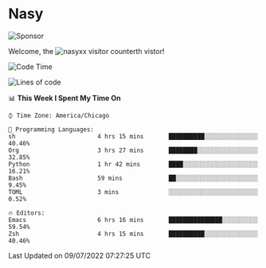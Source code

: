 # Nasy

<!--
<p align="center">
<img height="200" src="https://github-readme-stats.vercel.app/api?username=nasyxx&count_private=true&show_icons=true&theme=dracula&include_all_commits=true"/>
<img height="200" src="https://github-readme-stats.vercel.app/api/top-langs/?username=nasyxx&theme=dracula&hide=html,jupyter+notebook&count_private=true&show_icons=true"/>
</p>

  
----------------
-->

![Sponsor](https://img.shields.io/static/v1.svg?label=Sponsor&message=%E2%9D%A4&logo=GitHub&style=flat&color=pink)
 
Welcome, the ![nasyxx visitor counter](https://count.getloli.com/get/@nasyxx?theme=rule34)th vistor!
 
<!--START_SECTION:waka-->
![Code Time](http://img.shields.io/badge/Code%20Time-2%2C507%20hrs%2037%20mins-blue)

![Lines of code](https://img.shields.io/badge/From%20Hello%20World%20I%27ve%20Written-5%20Million%20lines%20of%20code-blue)

📊 **This Week I Spent My Time On** 

```text
⌚︎ Time Zone: America/Chicago

💬 Programming Languages: 
sh                       4 hrs 15 mins       ██████████░░░░░░░░░░░░░░░   40.46% 
Org                      3 hrs 27 mins       ████████░░░░░░░░░░░░░░░░░   32.85% 
Python                   1 hr 42 mins        ████░░░░░░░░░░░░░░░░░░░░░   16.21% 
Bash                     59 mins             ██░░░░░░░░░░░░░░░░░░░░░░░   9.45% 
TOML                     3 mins              ░░░░░░░░░░░░░░░░░░░░░░░░░   0.52%

🔥 Editors: 
Emacs                    6 hrs 16 mins       ███████████████░░░░░░░░░░   59.54% 
Zsh                      4 hrs 15 mins       ██████████░░░░░░░░░░░░░░░   40.46%

```


 Last Updated on 09/07/2022 07:27:25 UTC
<!--END_SECTION:waka-->

<!-- ![visitors](https://visitor-badge.laobi.icu/badge?page_id=nasyxx.nasyxx) -->
